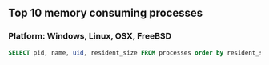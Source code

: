 ## Top 10 memory consuming processes
### Platform: Windows, Linux, OSX, FreeBSD

```sql
SELECT pid, name, uid, resident_size FROM processes order by resident_size desc limit 10;
```